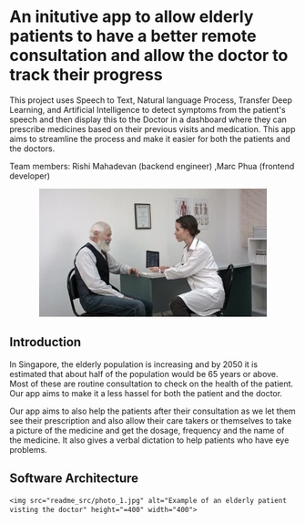 # An initutive app to allow elderly patients to have a better remote consultation and allow the doctor to track their progress 

This project uses Speech to Text, Natural language Process, Transfer Deep Learning, and Artificial Intelligence to detect symptoms from the patient's speech and then display this to the Doctor in a dashboard where they can prescribe medicines based on their previous visits and medication. This app aims to streamline the process and make it easier for both the patients and the doctors.  

Team members:  Rishi Mahadevan (backend engineer) ,Marc Phua (frontend developer) 

<p align = "center">
    <img src="readme_src/photo_1.jpg" alt="Example of an elderly patient visting the doctor" height="=400" width="400">
</p>

## Introduction

In Singapore, the elderly population is increasing and by 2050 it is estimated that about half of the population would be 65 years or above. Most of these are routine consultation to check on the health of the patient. Our app aims to make it a less hassel for both the patient and the doctor. 

Our app aims to also help the patients after their consultation as we let them see their prescription and also allow their care takers or themselves to take a picture of the medicine and get the dosage, frequency and the name of the medicine. It also gives a verbal dictation to help patients who have eye problems. 

## Software Architecture 

<p align = "center"> 

    <img src="readme_src/photo_1.jpg" alt="Example of an elderly patient visting the doctor" height="=400" width="400">
</p>
